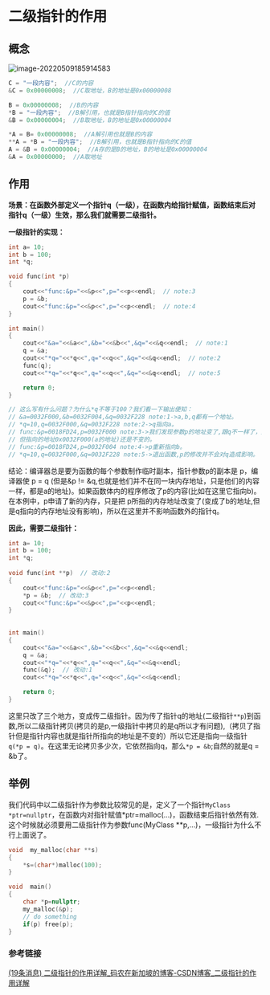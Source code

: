 # 二级指针的作用

## 概念

![image-20220509185914583](https://hanbabang-1311741789.cos.ap-chengdu.myqcloud.com/Pics/image-20220509185914583.png)

```cpp
C = "一段内容";  //C的内容
&C = 0x00000008;  //C取地址，B的地址是0x00000008

B = 0x00000008;  //B的内容 
*B = "一段内容";  //B解引用，也就是B指针指向的C的值
&B = 0x00000004;  //B取地址，B的地址是0x00000004

*A = B= 0x00000008;  //A解引用也就是B的内容 
**A = *B = "一段内容";  //B解引用，也就是B指针指向的C的值
A = &B = 0x00000004;  //A存的是B的地址，B的地址是0x00000004
&A = 0x00000000;  //A取地址
```

## 作用

**场景：在函数外部定义一个指针q（一级），在函数内给指针赋值，函数结束后对指针q（一级）生效，那么我们就需要二级指针。**

**一级指针的实现：**

```cpp
int a= 10;
int b = 100;
int *q;

void func(int *p)
{
	cout<<"func:&p="<<&p<<",p="<<p<<endl;  // note:3
	p = &b;
	cout<<"func:&p="<<&p<<",p="<<p<<endl;  // note:4
}

int main()
{
	cout<<"&a="<<&a<<",&b="<<&b<<",&q="<<&q<<endl;  // note:1
	q = &a;
	cout<<"*q="<<*q<<",q="<<q<<",&q="<<&q<<endl;  // note:2
	func(q);
	cout<<"*q="<<*q<<",q="<<q<<",&q="<<&q<<endl;  // note:5

	return 0;
}

// 这么写有什么问题？为什么*q不等于100？我们看一下输出便知：
// &a=0032F000,&b=0032F004,&q=0032F228 note:1->a,b,q都有一个地址。
// *q=10,q=0032F000,&q=0032F228 note:2->q指向a。
// func:&p=0018FD24,p=0032F000 note:3->我们发现参数p的地址变了,跟q不一样了，是的参数传递是制作了一个副本,也就是p和q不是同一个指针,
// 但指向的地址0x0032F000(a的地址)还是不变的。
// func:&p=0018FD24,p=0032F004 note:4->p重新指向b。
// *q=10,q=0032F000,&q=0032F228 note:5->退出函数,p的修改并不会对q造成影响。
```

结论：编译器总是要为函数的每个参数制作临时副本，指针参数p的副本是 p，编译器使 p = q (但是&p != &q,也就是他们并不在同一块内存地址，只是他们的内容一样，都是a的地址)。如果函数体内的程序修改了p的内容(比如在这里它指向b)。在本例中，p申请了新的内存，只是把 p所指的内存地址改变了(变成了b的地址,但是q指向的内存地址没有影响)，所以在这里并不影响函数外的指针q。

**因此，需要二级指针：**

```cpp
int a= 10;
int b = 100;
int *q;
 
void func(int **p)  // 改动:2
{
	cout<<"func:&p="<<&p<<",p="<<p<<endl;
	*p = &b;  // 改动:3
	cout<<"func:&p="<<&p<<",p="<<p<<endl;
}
 
 
int main()
{
	cout<<"&a="<<&a<<",&b="<<&b<<",&q="<<&q<<endl;
	q = &a;
	cout<<"*q="<<*q<<",q="<<q<<",&q="<<&q<<endl;
	func(&q);  // 改动:1
	cout<<"*q="<<*q<<",q="<<q<<",&q="<<&q<<endl;

	return 0;
}
```

这里只改了三个地方，变成传二级指针。因为传了指针q的地址(二级指针`**p`)到函数,所以二级指针拷贝(拷贝的是p,一级指针中拷贝的是q所以才有问题),（拷贝了指针但是指针内容也就是指针所指向的地址是不变的）所以它还是指向一级指针`q(*p = q)`。在这里无论拷贝多少次，它依然指向q，那么`*p = &b`;自然的就是q = &b了。

## 举例

我们代码中以二级指针作为参数比较常见的是，定义了一个指针`MyClass *ptr=nullptr`，在函数内对指针赋值*ptr=malloc(...)，函数结束后指针依然有效.这个时候就必须要用二级指针作为参数func(MyClass **p,...)，一级指针为什么不行上面说了。

```c++
void  my_malloc(char **s)
{
	*s=(char*)malloc(100);
}

void  main()  
{
	char *p=nullptr;
	my_malloc(&p);
	// do something
	if(p) free(p);
}
```

### 参考链接

[(19条消息) 二级指针的作用详解_码农在新加坡的博客-CSDN博客_二级指针的作用详解](https://blog.csdn.net/majianfei1023/article/details/46629065?spm=1001.2101.3001.6661.1&depth_1-utm_relevant_index=1)